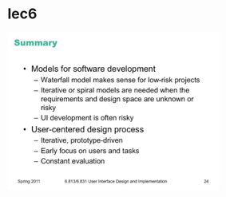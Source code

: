 # lec6

<img src="lec6.assets/image-20200527154451205.png" alt="image-20200527154451205" style="zoom:43%;" />

